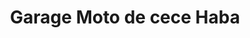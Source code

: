 ---
title: "Garage Moto de cece Haba"
url: /nzerekore/garage-moto-de-cece-haba/
shop: réparation de voitures
---